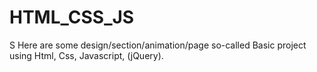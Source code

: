 # HTML_CSS_JS
S Here are some design/section/animation/page so-called Basic project using Html, Css, Javascript, (jQuery).
